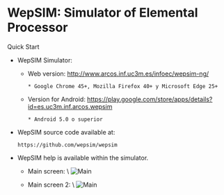 # WepSIM: Simulator of Elemental Processor 
Quick Start

+ WepSIM Simulator:

   * Web version: http://www.arcos.inf.uc3m.es/infoec/wepsim-ng/

         * Google Chrome 45+, Mozilla Firefox 40+ y Microsoft Edge 25+

   * Version for Android: https://play.google.com/store/apps/details?id=es.uc3m.inf.arcos.wepsim

         * Android 5.0 o superior

+ WepSIM source code available at: 

      https://github.com/wepsim/wepsim

+ WepSIM help is available within the simulator.

   * Main screen: \\
     ![Main](https://raw.githubusercontent.com/acaldero/wepsim/master/help/simulator/simulator009.jpg)

   * Main screen 2: \\
     ![Main](https://raw.githubusercontent.com/acaldero/wepsim/master/help/simulator/simulator010.jpg)

